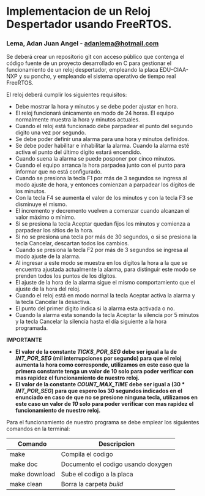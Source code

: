 # Implementacion de un Reloj Despertador usando FreeRTOS. 
### Lema, Adan Juan Angel - **adanlema@hotmail.com**

Se deberá crear un repositorio git con acceso público que contenga el código fuente de un proyecto desarrollado en C para gestionar el funcionamiento de un reloj despertador, empleando la placa EDU-CIAA-NXP y su poncho, y empleando el sistema operativo de tiempo real FreeRTOS.

El reloj deberá cumplir los siguientes requisitos:
* Debe mostrar la hora y minutos y se debe poder ajustar en hora.
* El reloj funcionará únicamente en modo de 24 horas. El equipo normalmente muestra la hora y minutos actuales.
* Cuando el reloj está funcionado debe parpadear el punto del segundo dígito una vez por segundo.
* Se debe poder definir una alarma para una hora y minutos definidos.
* Se debe poder habilitar e inhabilitar la alarma. Cuando la alarma esté activa el punto del último dígito estará encendido.
* Cuando suena la alarma se puede posponer por cinco minutos.
* Cuando el equipo arranca la hora parpadea junto con el punto para informar que no está configurado.
* Cuando se presiona la tecla F1 por más de 3 segundos se ingresa al modo ajuste de hora, y entonces comienzan a parpadear los dígitos de los minutos.
* Con la tecla F4 se aumenta el valor de los minutos y con la tecla F3 se disminuye el mismo.
* El incremento y decremento vuelven a comenzar cuando alcanzan el valor máximo o mínimo.
* Si se presiona la tecla Aceptar quedan fijos los minutos y comienza a parpadear los sitios de la hora.
* Si no se presiona una tecla por más de 30 segundos, o si se presiona la tecla Cancelar, descartan todos los cambios.
* Cuando se presiona la tecla F2 por más de 3 segundos se ingresa al modo ajuste de la alarma.
* Al ingresar a este modo se muestra en los dígitos la hora a la que se encuentra ajustada actualmente la alarma, para distinguir este modo se prenden todos los puntos de los dígitos.
* El ajuste de la hora de la alarma sigue el mismo comportamiento que el ajuste de la hora del reloj.
* Cuando el reloj está en modo normal la tecla Aceptar activa la alarma y la tecla Cancelar la
desactiva.
* El punto del primer dígito indica si la alarma esta activada o no.
* Cuando la alarma esta sonando la tecla Aceptar la silencia por 5 minutos y la tecla Cancelar la silencia hasta el día siguiente a la hora programada.

**IMPORTANTE**

* **El valor de la constante *TICKS_POR_SEG* debe ser igual a la de *INT_POR_SEG* (mil interrupciones por segundo) para que el reloj aumenta la hora como corresponde, utilizamos en este caso que la primera constante tenga un valor de 10 solo para poder verificar con mas rapidez el funcionamiento de nuestro reloj.**
* **El valor de la constante *COUNT_MAX_TIME* debe ser igual a (30 * *INT_POR_SEG*) para que espero los 30 segundos indicados en el enunciado en caso de que no se presione ninguna tecla, utilizamos en este caso un valor de *10* solo para  poder verificar con mas rapidez el funcionamiento de nuestro reloj.**

Para el funcionamiento de nuestro programa se debe emplear los siguientes comandos en la terminal:

| Comando | Descripcion |
| --- | --- |
| make | Compila el codigo |
| make doc | Documento el codigo usando doxygen |
| make download | Sube el codigo a la placa |
| make clean | Borra la carpeta *build* |